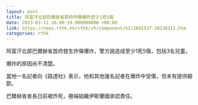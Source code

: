 ```yaml
---
layout: post
title: 阿富汗北部巴爾赫省首府炸彈爆炸至少1死5傷
date: 2023-03-11 16:00:19.000000000 +08:00
link: https://news.rthk.hk/rthk/ch/component/k2/1691537-20230311.htm
categories: rthk
---
```


阿富汗北部巴爾赫省首府發生炸彈爆炸，警方說造成至少1死5傷，包括3名兒童。

爆炸的原因尚不清楚。

當地一名記者向《路透社》表示，他和其他幾名記者在爆炸中受傷，但未有提供細節。

巴爾赫省省長日前被炸死，極端組織伊斯蘭國承認責任。
